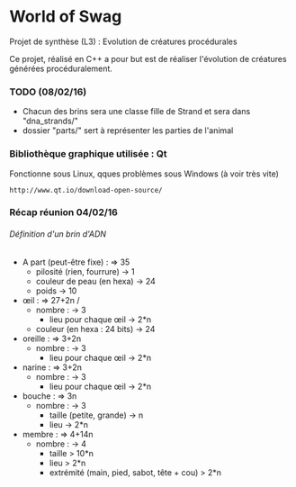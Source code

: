 # World of Swag
Projet de synthèse (L3) : Evolution de créatures procédurales

Ce projet, réalisé en C++ a pour but est de réaliser l'évolution de créatures générées procéduralement.

### TODO (08/02/16)

- Chacun des brins sera une classe fille de Strand et sera dans "dna_strands/"
- dossier "parts/" sert à représenter les parties de l'animal

### Bibliothèque graphique utilisée : Qt
Fonctionne sous Linux, qques problèmes sous Windows (à voir très vite)
```
http://www.qt.io/download-open-source/
```

### Récap réunion 04/02/16

###### Définition d'un brin d'ADN

- A part (peut-être fixe) :							=>	35
	- pilosité (rien, fourrure)						->	1
	- couleur de peau (en hexa)						->	24
	- poids											->	10
- œil :												=>	27+2n /
	- nombre :										->	3
		- lieu pour chaque œil						->	2*n
	- couleur (en hexa : 24 bits)					->	24
- oreille :											=>	3+2n
	- nombre :										->	3
		- lieu pour chaque œil						->	2*n
- narine :											=>	3+2n
	- nombre :										->	3
		- lieu pour chaque œil						->	2*n
- bouche :											=>	3n
	- nombre :										->	3
		- taille (petite, grande)					->	n
		- lieu										->	2*n
- membre :											=>	4+14n
	- nombre :										->	4
		- taille									 >	10*n
		- lieu										 >	2*n
		- extrémité (main, pied, sabot, tête + cou)	 >	2*n
